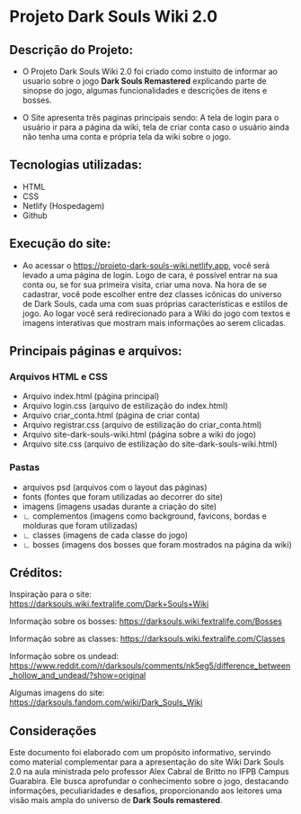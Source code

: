 # Projeto Dark Souls Wiki 2.0

## Descrição do Projeto:

- O Projeto Dark Souls Wiki 2.0 foi criado como instuito de informar ao usuario sobre o jogo **Dark Souls Remastered** explicando parte de sinopse do jogo, algumas funcionalidades e descrições de itens e bosses.

- O Site apresenta três paginas principais sendo: A tela de login para o usuário ir para a página da wiki, tela de criar conta caso o usuário ainda não tenha uma conta e própria tela da wiki sobre o jogo.

## Tecnologias utilizadas:

- HTML
- CSS
- Netlify (Hospedagem)
- Github

## Execução do site:

- Ao acessar o https://projeto-dark-souls-wiki.netlify.app, você será levado a uma página de login. Logo de cara, é possível entrar na sua conta ou, se for sua primeira visita, criar uma nova. Na hora de se cadastrar, você pode escolher entre dez classes icônicas do universo de Dark Souls, cada uma com suas próprias características e estilos de jogo. Ao logar você será redirecionado para a Wiki do jogo com textos e imagens interativas que mostram mais informações ao serem clicadas.

## Principais páginas e arquivos:
### Arquivos HTML e CSS
- Arquivo index.html (página principal)
- Arquivo login.css (arquivo de estilização do index.html)
- Arquivo criar_conta.html (página de criar conta)
- Arquivo registrar.css (arquivo de estilização do criar_conta.html)
- Arquivo site-dark-souls-wiki.html (página sobre a wiki do jogo)
- Arquivo site.css (arquivo de estilização do site-dark-souls-wiki.html)
### Pastas
- arquivos psd (arquivos com o layout das páginas)
- fonts (fontes que foram utilizadas ao decorrer do site)
- imagens (imagens usadas durante a criação do site)
- ∟ complementos (imagens como background, favicons, bordas e molduras que foram utilizadas)
- ∟ classes (imagens de cada classe do jogo)
- ∟ bosses (imagens dos bosses que foram mostrados na página da wiki)

## Créditos:

Inspiração para o site: https://darksouls.wiki.fextralife.com/Dark+Souls+Wiki 

Informação sobre os bosses: https://darksouls.wiki.fextralife.com/Bosses

Informação sobre as classes: https://darksouls.wiki.fextralife.com/Classes

Informação sobre os undead: https://www.reddit.com/r/darksouls/comments/nk5eg5/difference_between_hollow_and_undead/?show=original

Algumas imagens do site: https://darksouls.fandom.com/wiki/Dark_Souls_Wiki 

## Considerações
Este documento foi elaborado com um propósito informativo, servindo como material complementar para a apresentação do site Wiki Dark Souls 2.0 na aula ministrada pelo professor Alex Cabral de Britto no IFPB Campus Guarabira. Ele busca aprofundar o conhecimento sobre o jogo, destacando informações, peculiaridades e desafios, proporcionando aos leitores uma visão mais ampla do universo de **Dark Souls remastered**.

